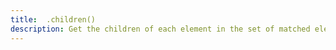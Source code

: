 ```yaml
---
title:  .children()
description: Get the children of each element in the set of matched elements, optionally filtered by a selector.
---
```

